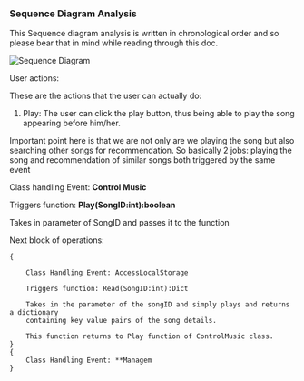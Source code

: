 ### Sequence Diagram Analysis

This Sequence diagram analysis is written in chronological order and so
please bear that in mind while reading through this doc.

![Sequence Diagram](C:/Users/riflerRick/Desktop/NiitUniversityCSE_course/3rdyr/semester5/softwareEngineering/project/gitRepos/docs/design-docs/images/Sequence_Diagram_PR.jpg)

User actions:

These are the actions that the user can actually do:
1. Play: The user can click the play button, thus being able to play the song
appearing before him/her.

Important point here is that we are not only are we playing the song but also searching other songs for recommendation.
So basically 2 jobs: playing the song and recommendation of similar songs both triggered by the same event

Class handling Event: **Control Music**

Triggers function: **Play(SongID:int):boolean**

Takes in parameter of SongID and passes it to the function

Next block of operations:

    {

        Class Handling Event: AccessLocalStorage

        Triggers function: Read(SongID:int):Dict

        Takes in the parameter of the songID and simply plays and returns a dictionary
        containing key value pairs of the song details.

        This function returns to Play function of ControlMusic class.
    }
    {
        Class Handling Event: **Managem
    }

